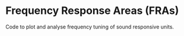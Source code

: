 # Frequency Response Areas (FRAs)
Code to plot and analyse frequency tuning of sound responsive units.
